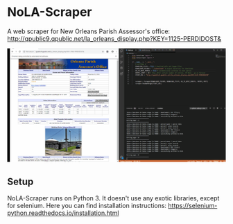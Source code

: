 # NoLA-Scraper
A web scraper for New Orleans Parish Assessor's office: http://qpublic9.qpublic.net/la_orleans_display.php?KEY=1125-PERDIDOST&

![](RunningScraper.gif)


## Setup
NoLA-Scraper runs on Python 3. It doesn't use any exotic libraries, except for selenium. Here you can find installation instructions:
https://selenium-python.readthedocs.io/installation.html
